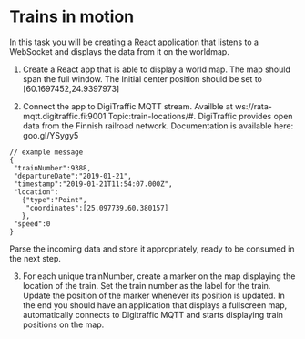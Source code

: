# Trains in motion

In this task you will be creating a React application that listens to a WebSocket and displays the data from it on the worldmap.

1) Create a React app that is able to display a world map. The map should span the full window. The Initial center position should be set to [60.1697452,24.9397973]

2) Connect the app to DigiTraffic MQTT stream. Availble at ws://rata-mqtt.digitraffic.fi:9001 Topic:train-locations/#. DigiTraffic provides open data from the Finnish railroad network. Documentation is available here: goo.gl/YSygy5
```
// example message
{
 "trainNumber":9388,
 "departureDate":"2019-01-21",
 "timestamp":"2019-01-21T11:54:07.000Z",
 "location":
   {"type":"Point",
    "coordinates":[25.097739,60.380157]
   },
 "speed":0
} 
```
Parse the incoming data and store it appropriately, ready to be consumed in the next step. 

3) For each unique trainNumber, create a marker on the map displaying the location of the train. Set the train number as the label for the train. Update the position of the marker whenever its position is updated. In the end you should have an application that displays a fullscreen map, automatically connects to Digitraffic MQTT and starts displaying train positions on the map.
